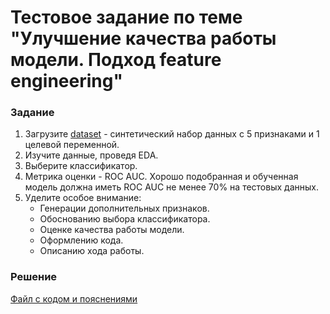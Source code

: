 # Тестовое задание по теме "Улучшение качества работы модели. Подход feature engineering"

### Задание
1. Загрузите [dataset](/Projects/10_Test_task/Task_1/dataset.csv) - синтетический набор данных с 5 признаками и 1 целевой переменной.
2. Изучите данные, проведя EDA.
3. Выберите классификатор.
4. Метрика оценки - ROC AUC. Хорошо подобранная и обученная модель должна иметь ROC AUC не менее 70% на тестовых данных.
5. Уделите особое внимание:
   - Генерации дополнительных признаков.
   - Обоснованию выбора классификатора.
   - Оценке качества работы модели.
   - Оформлению кода.
   - Описанию хода работы.

### Решение
[Файл с кодом и пояснениями](/Projects/10_Test_task/Task_1/Solution.ipynb)
